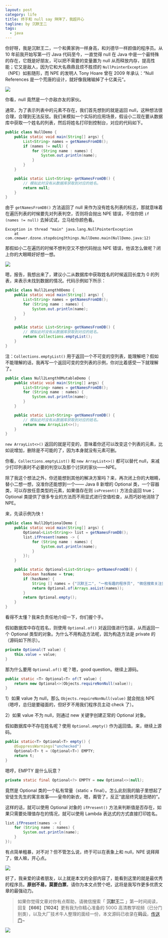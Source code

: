 ```yaml
---
layout: post
category: life
title: 终于和 null say 拜拜了，我超开心
tagline: by 沉默王二
tags: 
  - java
---
```


你好呀，我是沉默王二，一个和黄家驹一样身高，和刘德华一样颜值的程序员。从 10 年前我开始写第一行 Java 代码至今，一直觉得 null 在 Java 中是一个最特殊的存在，它既是好朋友，可以把不需要的变量置为 null 从而释放内存，提高性能；它又是敌人，因为它和大名鼎鼎且烦不胜烦的 `NullPointerException`（NPE）如影随形，而 NPE 的发明人 Tony Hoare 曾在 2009 年承认：“Null References 是一个荒唐的设计，就好像我赌输掉了十亿美元”。

<!--more-->

![](http://www.itwanger.com/assets/images/2020/03/null-01.png)


你看，null 竟然是一个亦敌亦友的家伙。

通常，为了表示列表中的元素不存在，我们首先想到的就是返回 null，这种想法很合理，合理到无法反驳。我们来模拟一个实际的应用场景，假设小二现在要从数据库中获取一个姓名的列表，然后将姓名打印到控制台，对应的代码如下。

```java
public class NullDemo {
    public static void main(String[] args) {
        List<String> names = getNamesFromDB();
        if (names != null) {
            for (String name : names) {
                System.out.println(name);
            }
        }
    }

    public static List<String> getNamesFromDB() {
        // 模拟此时没有从数据库获取到对应的姓名。
        return null;
    }
}
```

由于 `getNamesFromDB()` 方法返回了 null 来作为没有姓名列表的标志，那就意味着在遍历列表的时候要先对列表判空，否则将会抛出 NPE 错误，不信你把 `if (names != null)` 去掉试试，立马给你颜色看。

```
Exception in thread "main" java.lang.NullPointerException
    at com.cmower.dzone.stopdoing3things.NullDemo.main(NullDemo.java:12)
```

那假如小二在遍历的时候不想判空又不想代码抛出 NPE 错误，他该怎么做呢？闭上你的大眼睛好好想一想。

![](http://www.itwanger.com/assets/images/2020/03/null-02.png)

嗯，报告，我想出来了，建议小二从数据库中获取姓名的时候返回长度为 0 的列表，来表示未找到数据的情况。代码示例如下所示：

```java
public class Null2Length0Demo {
    public static void main(String[] args) {
        List<String> names = getNamesFromDB();
        for (String name : names) {
            System.out.println(name);
        }
    }

    public static List<String> getNamesFromDB() {
        // 模拟此时没有从数据库获取到对应的姓名。
        return Collections.emptyList();
    }
}
```

注：`Collections.emptyList()` 用于返回一个不可变的空列表，能理解吧？假如不能理解的话，我再写一个返回可变的空列表的示例，你对比着感受一下就理解了。

```java
public class Null2Length0MutableDemo {
    public static void main(String[] args) {
        List<String> names = getNamesFromDB();
        for (String name : names) {
            System.out.println(name);
        }
    }

    public static List<String> getNamesFromDB() {
        // 模拟此时没有从数据库获取到对应的姓名。
        return new ArrayList<>();
    }
}
```

`new ArrayList<>()` 返回的就是可变的，意味着你还可以改变这个列表的元素，比如说增加，删除是不可能的了，因为本身就没有元素可删。


你看，`Collections.emptyList()` 和 `new ArrayList<>()` 都可以替代 null，来减少打印列表时不必要的判空以及那个讨厌的家伙——NPE。

除了我这个想法之外，你还能想到其他的解决方案吗？来，再次闭上你的大眼睛，替小二想一想，没准你还能想到一个—— Java 8 新增的 Optional 类，一个容器类，可以存放任意类型的元素，如果值存在则
 `isPresent()` 方法会返回 true；Optional 类提供了很多专业的方法而不用显式进行空值检查，从而巧妙地消除了 NPE。

来，先读示例为快！

```java
public class Null2OptionalDemo {
    public static void main(String[] args) {
        Optional<List<String>> list = getNamesFromDB();
        list.ifPresent(names -> {
            for (String name : names) {
                System.out.println(name);
            }
        });
    }

    public static Optional<List<String>> getNamesFromDB() {
        boolean hasName = true;
        if (hasName) {
            String [] names = {"沉默王二", "一枚有趣的程序员", "微信搜索关注我"};
            return Optional.of(Arrays.asList(names));
        }
        return Optional.empty();
    }
}
```

看得不太懂？我来负责任地介绍一下，你们握个手。

假如数据库中存在姓名，则使用 `Optional.of()` 对返回值进行包装，从而返回一个 Optional 类型的对象。为什么不用构造方法呢，因为构造方法是 private 的（源码如下所示）。

```java
private Optional(T value) {
    this.value = value;
}
```

那为什么要用 `Optional.of()` 呢？嗯，good question。继续上源码。

```java
public static <T> Optional<T> of(T value) {
    return new Optional<>(Objects.requireNonNull(value));
}
```

1）如果 value 为 null，那么 `Objects.requireNonNull(value)` 就会抛出 NPE（嗯哼，总归是要碰面的，但好歹不用我们程序员主动 check 了）。

2）如果 value 不为 null，则通过 new 关键字创建正常的 Optional 对象。


假如数据库中不存在姓名呢？使用 `Optional.empty()` 作为返回值。来，继续上源码。

```java
public static<T> Optional<T> empty() {
    @SuppressWarnings("unchecked")
    Optional<T> t = (Optional<T>) EMPTY;
    return t;
}
```

嗯哼，EMPTY 是什么玩意？

```java
private static final Optional<?> EMPTY = new Optional<>(null);
```

竟然是 Optional 类的一个私有常量（static + final）。怎么此刻我的脑子里想起了安徒生先生的寓言故事——皇帝的新衣，嗯，甭管了，反正“底层终究是丑陋的”。


这样的话，就可以使用 Optional 对象的 `ifPresent()` 方法来判断值是否存在，如果只需要处理值存在的情况，就可以使用 Lambda 表达式的方式直接打印姓名。

```java
list.ifPresent(names -> {
    for (String name : names) {
        System.out.println(name);
    }
});
```

有点简单粗暴，对不对？但不管怎么说，终于可以在表象上和 null，NPE 说拜拜了，做人嘛，开心点。

![](http://www.itwanger.com/assets/images/2020/03/null-03.gif)

好了，我亲爱的读者朋友，以上就是本文的全部内容了，能看到这里的就是最优秀的程序员。**原创不易，莫要白票**，请你为本文点赞个吧，这将是我写作更多优质文章的最强动力。

>如果你觉得文章对你有点帮助，请微信搜索「 **沉默王二** 」第一时间阅读，回复【**666**】【**1024**】更有我为你精心准备的 500G 高清教学视频（已分门别类），以及大厂技术牛人整理的面经一份，本文源码已收录在**码云**，[传送门](https://gitee.com/qing_gee/JavaPoint/tree/master)~ 

![](http://www.itwanger.com/assets/images/cmower_10.png)













